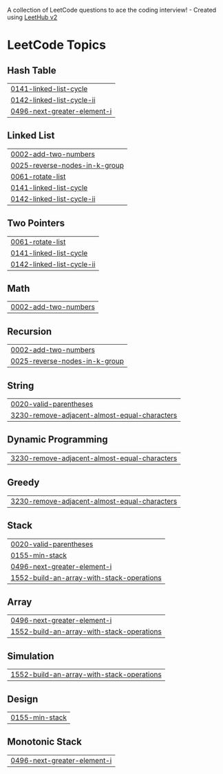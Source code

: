 A collection of LeetCode questions to ace the coding interview! - Created using [LeetHub v2](https://github.com/arunbhardwaj/LeetHub-2.0)
<!---LeetCode Topics Start-->
# LeetCode Topics
## Hash Table
|  |
| ------- |
| [0141-linked-list-cycle](https://github.com/Abhishek91102/LeetCode-Problem-Solved/tree/master/0141-linked-list-cycle) |
| [0142-linked-list-cycle-ii](https://github.com/Abhishek91102/LeetCode-Problem-Solved/tree/master/0142-linked-list-cycle-ii) |
| [0496-next-greater-element-i](https://github.com/Abhishek91102/LeetCode-Problem-Solved/tree/master/0496-next-greater-element-i) |
## Linked List
|  |
| ------- |
| [0002-add-two-numbers](https://github.com/Abhishek91102/LeetCode-Problem-Solved/tree/master/0002-add-two-numbers) |
| [0025-reverse-nodes-in-k-group](https://github.com/Abhishek91102/LeetCode-Problem-Solved/tree/master/0025-reverse-nodes-in-k-group) |
| [0061-rotate-list](https://github.com/Abhishek91102/LeetCode-Problem-Solved/tree/master/0061-rotate-list) |
| [0141-linked-list-cycle](https://github.com/Abhishek91102/LeetCode-Problem-Solved/tree/master/0141-linked-list-cycle) |
| [0142-linked-list-cycle-ii](https://github.com/Abhishek91102/LeetCode-Problem-Solved/tree/master/0142-linked-list-cycle-ii) |
## Two Pointers
|  |
| ------- |
| [0061-rotate-list](https://github.com/Abhishek91102/LeetCode-Problem-Solved/tree/master/0061-rotate-list) |
| [0141-linked-list-cycle](https://github.com/Abhishek91102/LeetCode-Problem-Solved/tree/master/0141-linked-list-cycle) |
| [0142-linked-list-cycle-ii](https://github.com/Abhishek91102/LeetCode-Problem-Solved/tree/master/0142-linked-list-cycle-ii) |
## Math
|  |
| ------- |
| [0002-add-two-numbers](https://github.com/Abhishek91102/LeetCode-Problem-Solved/tree/master/0002-add-two-numbers) |
## Recursion
|  |
| ------- |
| [0002-add-two-numbers](https://github.com/Abhishek91102/LeetCode-Problem-Solved/tree/master/0002-add-two-numbers) |
| [0025-reverse-nodes-in-k-group](https://github.com/Abhishek91102/LeetCode-Problem-Solved/tree/master/0025-reverse-nodes-in-k-group) |
## String
|  |
| ------- |
| [0020-valid-parentheses](https://github.com/Abhishek91102/LeetCode-Problem-Solved/tree/master/0020-valid-parentheses) |
| [3230-remove-adjacent-almost-equal-characters](https://github.com/Abhishek91102/LeetCode-Problem-Solved/tree/master/3230-remove-adjacent-almost-equal-characters) |
## Dynamic Programming
|  |
| ------- |
| [3230-remove-adjacent-almost-equal-characters](https://github.com/Abhishek91102/LeetCode-Problem-Solved/tree/master/3230-remove-adjacent-almost-equal-characters) |
## Greedy
|  |
| ------- |
| [3230-remove-adjacent-almost-equal-characters](https://github.com/Abhishek91102/LeetCode-Problem-Solved/tree/master/3230-remove-adjacent-almost-equal-characters) |
## Stack
|  |
| ------- |
| [0020-valid-parentheses](https://github.com/Abhishek91102/LeetCode-Problem-Solved/tree/master/0020-valid-parentheses) |
| [0155-min-stack](https://github.com/Abhishek91102/LeetCode-Problem-Solved/tree/master/0155-min-stack) |
| [0496-next-greater-element-i](https://github.com/Abhishek91102/LeetCode-Problem-Solved/tree/master/0496-next-greater-element-i) |
| [1552-build-an-array-with-stack-operations](https://github.com/Abhishek91102/LeetCode-Problem-Solved/tree/master/1552-build-an-array-with-stack-operations) |
## Array
|  |
| ------- |
| [0496-next-greater-element-i](https://github.com/Abhishek91102/LeetCode-Problem-Solved/tree/master/0496-next-greater-element-i) |
| [1552-build-an-array-with-stack-operations](https://github.com/Abhishek91102/LeetCode-Problem-Solved/tree/master/1552-build-an-array-with-stack-operations) |
## Simulation
|  |
| ------- |
| [1552-build-an-array-with-stack-operations](https://github.com/Abhishek91102/LeetCode-Problem-Solved/tree/master/1552-build-an-array-with-stack-operations) |
## Design
|  |
| ------- |
| [0155-min-stack](https://github.com/Abhishek91102/LeetCode-Problem-Solved/tree/master/0155-min-stack) |
## Monotonic Stack
|  |
| ------- |
| [0496-next-greater-element-i](https://github.com/Abhishek91102/LeetCode-Problem-Solved/tree/master/0496-next-greater-element-i) |
<!---LeetCode Topics End-->